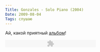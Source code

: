 ```yaml
---
Title: Gonzales - Solo Piano (2004)
Date: 2009-08-04
Tags: слушаю
---
```


<div class="text"><p>Ай, какой приятный <a href="http://www.last.fm/music/Gonzales/Solo+Piano">альбом</a>!</p>
<p><object type="application/x-shockwave-flash" data="http://spleaner.appspot.com/s/player.swf" id="100_mp3" name="100_mp3" height="24" width="290" style="outline-style: none; outline-width: initial; outline-color: initial; visibility: visible;">
<param name="flashvars" value="soundFile=https://files.getdropbox.com/u/140528/gonzales-oregano.mp3&amp;titles=Oregano"></param>
<param name="menu" value="false"></param>
<param name="wmode" value="transparent"></param>
</object></p></div>
